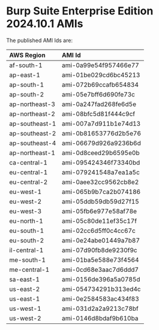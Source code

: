 # Burp Suite Enterprise Edition 2024.10.1 AMIs

The published AMI Ids are:

| AWS Region | AMI Id |
| :--------- | :----- |
| af-south-1 | ami-0a99e54f957466e77 |
| ap-east-1 | ami-01be029cd6bc45213 |
| ap-south-1 | ami-072b69ccafb654834 |
| ap-south-2 | ami-05e7bff6d690fe73c |
| ap-northeast-3 | ami-0a247fad268fe6d5e |
| ap-northeast-2 | ami-08bfc5d81f444c9cf |
| ap-southeast-1 | ami-007a7d911b1e74d13 |
| ap-southeast-2 | ami-0b81653776d2b5e76 |
| ap-southeast-4 | ami-06679d926a9236b6d |
| ap-northeast-1 | ami-0d8ceed29b6595e0b |
| ca-central-1 | ami-095424346f73340bd |
| eu-central-1 | ami-079241548a7ea1a5c |
| eu-central-2 | ami-0aee32cc9562cb8e2 |
| eu-west-1 | ami-065b9b7ca2b074186 |
| eu-west-2 | ami-05ddb59db59d27f15 |
| eu-west-3 | ami-05fb6e977e58af78e |
| eu-north-1 | ami-05c80de11ef35c17f |
| eu-south-1 | ami-02cc6d5ff0c4cc67c |
| eu-south-2 | ami-0e24abe01449a7b87 |
| il-central-1 | ami-07d90fb8de9230f9c |
| me-south-1 | ami-01ba5e588e73f4564 |
| me-central-1 | ami-0cd68e3aac7d6ddd7 |
| sa-east-1 | ami-0156de396a5a0785d |
| us-east-2 | ami-054734291b313ed4c |
| us-east-1 | ami-0e2584583ac434f83 |
| us-west-1 | ami-031d2a2a9213c78bf |
| us-west-2 | ami-0146d8bdaf9b610ba |
